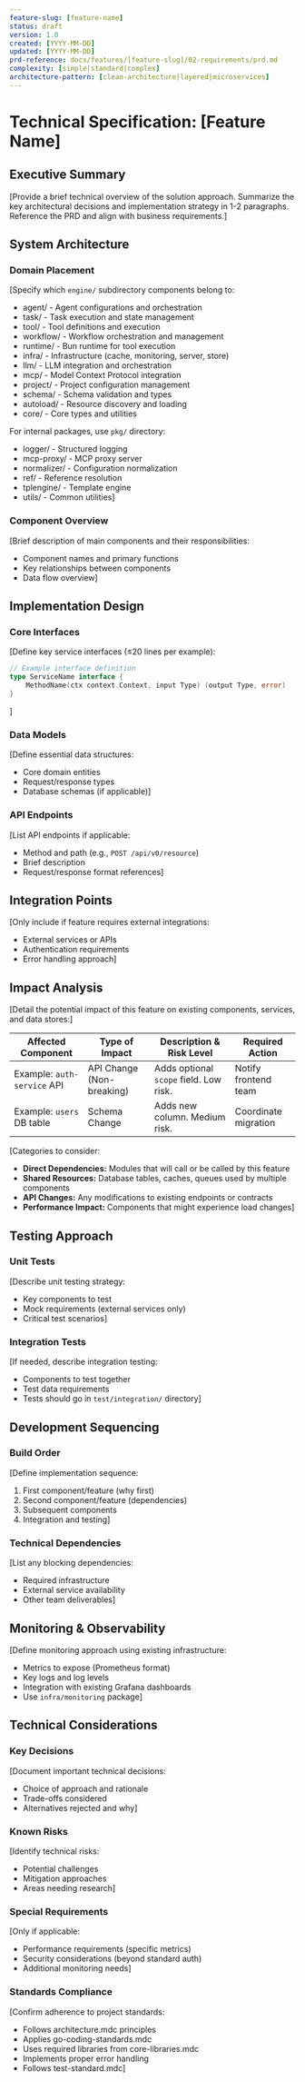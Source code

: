 ```yaml
---
feature-slug: [feature-name]
status: draft
version: 1.0
created: [YYYY-MM-DD]
updated: [YYYY-MM-DD]
prd-reference: docs/features/[feature-slug]/02-requirements/prd.md
complexity: [simple|standard|complex]
architecture-pattern: [clean-architecture|layered|microservices]
---
```


# Technical Specification: [Feature Name]

## Executive Summary

[Provide a brief technical overview of the solution approach. Summarize the key architectural decisions and implementation strategy in 1-2 paragraphs. Reference the PRD and align with business requirements.]

## System Architecture

### Domain Placement

[Specify which `engine/` subdirectory components belong to:

- agent/ - Agent configurations and orchestration
- task/ - Task execution and state management
- tool/ - Tool definitions and execution
- workflow/ - Workflow orchestration and management
- runtime/ - Bun runtime for tool execution
- infra/ - Infrastructure (cache, monitoring, server, store)
- llm/ - LLM integration and orchestration
- mcp/ - Model Context Protocol integration
- project/ - Project configuration management
- schema/ - Schema validation and types
- autoload/ - Resource discovery and loading
- core/ - Core types and utilities

For internal packages, use `pkg/` directory:

- logger/ - Structured logging
- mcp-proxy/ - MCP proxy server
- normalizer/ - Configuration normalization
- ref/ - Reference resolution
- tplengine/ - Template engine
- utils/ - Common utilities]

### Component Overview

[Brief description of main components and their responsibilities:

- Component names and primary functions
- Key relationships between components
- Data flow overview]

## Implementation Design

### Core Interfaces

[Define key service interfaces (≤20 lines per example):

```go
// Example interface definition
type ServiceName interface {
    MethodName(ctx context.Context, input Type) (output Type, error)
}
```

]

### Data Models

[Define essential data structures:

- Core domain entities
- Request/response types
- Database schemas (if applicable)]

### API Endpoints

[List API endpoints if applicable:

- Method and path (e.g., `POST /api/v0/resource`)
- Brief description
- Request/response format references]

## Integration Points

[Only include if feature requires external integrations:

- External services or APIs
- Authentication requirements
- Error handling approach]

## Impact Analysis

[Detail the potential impact of this feature on existing components, services, and data stores:]

| Affected Component          | Type of Impact            | Description & Risk Level               | Required Action      |
| --------------------------- | ------------------------- | -------------------------------------- | -------------------- |
| Example: `auth-service` API | API Change (Non-breaking) | Adds optional `scope` field. Low risk. | Notify frontend team |
| Example: `users` DB table   | Schema Change             | Adds new column. Medium risk.          | Coordinate migration |

[Categories to consider:

- **Direct Dependencies:** Modules that will call or be called by this feature
- **Shared Resources:** Database tables, caches, queues used by multiple components
- **API Changes:** Any modifications to existing endpoints or contracts
- **Performance Impact:** Components that might experience load changes]

## Testing Approach

### Unit Tests

[Describe unit testing strategy:

- Key components to test
- Mock requirements (external services only)
- Critical test scenarios]

### Integration Tests

[If needed, describe integration testing:

- Components to test together
- Test data requirements
- Tests should go in `test/integration/` directory]

## Development Sequencing

### Build Order

[Define implementation sequence:

1. First component/feature (why first)
2. Second component/feature (dependencies)
3. Subsequent components
4. Integration and testing]

### Technical Dependencies

[List any blocking dependencies:

- Required infrastructure
- External service availability
- Other team deliverables]

## Monitoring & Observability

[Define monitoring approach using existing infrastructure:

- Metrics to expose (Prometheus format)
- Key logs and log levels
- Integration with existing Grafana dashboards
- Use `infra/monitoring` package]

## Technical Considerations

### Key Decisions

[Document important technical decisions:

- Choice of approach and rationale
- Trade-offs considered
- Alternatives rejected and why]

### Known Risks

[Identify technical risks:

- Potential challenges
- Mitigation approaches
- Areas needing research]

### Special Requirements

[Only if applicable:

- Performance requirements (specific metrics)
- Security considerations (beyond standard auth)
- Additional monitoring needs]

### Standards Compliance

[Confirm adherence to project standards:

- Follows architecture.mdc principles
- Applies go-coding-standards.mdc
- Uses required libraries from core-libraries.mdc
- Implements proper error handling
- Follows test-standard.mdc]
